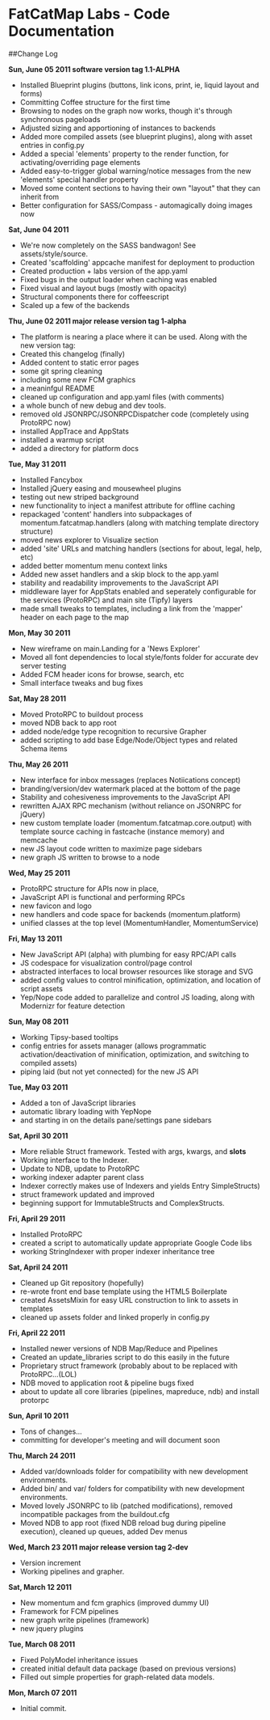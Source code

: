 # FatCatMap Labs - Code Documentation

##Change Log

**Sun, June 05 2011 software version tag 1.1-ALPHA**
- Installed Blueprint plugins (buttons, link icons, print, ie, liquid layout and forms)
- Committing Coffee structure for the first time
- Browsing to nodes on the graph now works, though it's through synchronous pageloads
- Adjusted sizing and apportioning of instances to backends
- Added more compiled assets (see blueprint plugins), along with asset entries in config.py
- Added a special 'elements' property to the render function, for activating/overriding page elements
- Added easy-to-trigger global warning/notice messages from the new 'elements' special handler property
- Moved some content sections to having their own "layout" that they can inherit from
- Better configuration for SASS/Compass - automagically doing images now

**Sat, June 04 2011**

- We're now completely on the SASS bandwagon! See assets/style/source.
- Created 'scaffolding' appcache manifest for deployment to production
- Created production + labs version of the app.yaml
- Fixed bugs in the output loader when caching was enabled
- Fixed visual and layout bugs (mostly with opacity)
- Structural components there for coffeescript
- Scaled up a few of the backends

**Thu, June 02 2011 major release version tag 1-alpha**

- The platform is nearing a place where it can be used. Along with the new version tag:
- Created this changelog (finally)
- Added content to static error pages
- some git spring cleaning
- including some new FCM graphics
- a meaninfgul README
- cleaned up configuration and app.yaml files (with comments)
- a whole bunch of new debug and dev tools.
- removed old JSONRPC/JSONRPCDispatcher code (completely using ProtoRPC now)
- installed AppTrace and AppStats
- installed a warmup script
- added a directory for platform docs

**Tue, May 31 2011**

- Installed Fancybox
- Installed jQuery easing and mousewheel plugins
- testing out new striped background
- new functionality to inject a manifest attribute for offline caching
- repackaged 'content' handlers into subpackages of momentum.fatcatmap.handlers (along with matching template directory structure)
- moved news explorer to Visualize section
- added 'site' URLs and matching handlers (sections for about, legal, help, etc)
- added better momentum menu context links
- Added new asset handlers and a skip block to the app.yaml
- stability and readability improvements to the JavaScript API
- middleware layer for AppStats enabled and seperately configurable for the services (ProtoRPC) and main site (Tipfy) layers
- made small tweaks to templates, including a link from the 'mapper' header on each page to the map

**Mon, May 30 2011**

- New wireframe on main.Landing for a 'News Explorer'
- Moved all font dependencies to local style/fonts folder for accurate dev server testing
- Added FCM header icons for browse, search, etc
- Small interface tweaks and bug fixes

**Sat, May 28 2011**

- Moved ProtoRPC to buildout process
- moved NDB back to app root
- added node/edge type recognition to recursive Grapher
- added scripting to add base Edge/Node/Object types and related Schema items

**Thu, May 26 2011**

- New interface for inbox messages (replaces Notiications concept)
- branding/version/dev watermark placed at the bottom of the page
- Stability and cohesiveness improvements to the JavaScript API
- rewritten AJAX RPC mechanism (without reliance on JSONRPC for jQuery)
- new custom template loader (momentum.fatcatmap.core.output) with template source caching in fastcache (instance memory) and memcache
- new JS layout code written to maximize page sidebars
- new graph JS written to browse to a node

**Wed, May 25 2011**

- ProtoRPC structure for APIs now in place,
- JavaScript API is functional and performing RPCs
- new favicon and logo
- new handlers and code space for backends (momentum.platform)
- unified classes at the top level (MomentumHandler, MomentumService)

**Fri, May 13 2011**

- New JavaScript API (alpha) with plumbing for easy RPC/API calls
- JS codespace for visualization control/page control
- abstracted interfaces to local browser resources like storage and SVG
- added config values to control minification, optimization, and location of script assets
- Yep/Nope code added to parallelize and control JS loading, along with Modernizr for feature detection

**Sun, May 08 2011**

- Working Tipsy-based tooltips
- config entries for assets manager (allows programmatic activation/deactivation of minification, optimization, and switching to compiled assets)
- piping laid (but not yet connected) for the new JS API

**Tue, May 03 2011**

- Added a ton of JavaScript libraries
- automatic library loading with YepNope
- and starting in on the details pane/settings pane sidebars

**Sat, April 30 2011**

- More reliable Struct framework. Tested with args, kwargs, and __slots__
- Working interface to the Indexer.
- Update to NDB, update to ProtoRPC
- working indexer adapter parent class
- Indexer correctly makes use of Indexers and yields Entry SimpleStructs)
- struct framework updated and improved
- beginning support for ImmutableStructs and ComplexStructs.

**Fri, April 29 2011**

- Installed ProtoRPC
- created a script to automatically update appropriate Google Code libs
- working StringIndexer with proper indexer inheritance tree

**Sat, April 24 2011**

- Cleaned up Git repository (hopefully)
- re-wrote front end base template using the HTML5 Boilerplate
- created AssetsMixin for easy URL construction to link to assets in templates
- cleaned up assets folder and linked properly in config.py

**Fri, April 22 2011**

- Installed newer versions of NDB Map/Reduce and Pipelines
- Created an update_libraries script to do this easily in the future
- Proprietary struct framework (probably about to be replaced with ProtoRPC...(LOL)
- NDB moved to application root & pipeline bugs fixed
- about to update all core libraries (pipelines, mapreduce, ndb) and install protorpc

**Sun, April 10 2011**

- Tons of changes...
- committing for developer's meeting and will document soon

**Thu, March 24 2011**

- Added var/downloads folder for compatibility with new development environments.
- Added bin/ and var/ folders for compatibility with new development environments.
- Moved lovely JSONRPC to lib (patched modifications), removed incompatible packages from the buildout.cfg
- Moved NDB to app root (fixed NDB reload bug during pipeline execution), cleaned up queues, added Dev menus

**Wed, March 23 2011 major release version tag 2-dev**

- Version increment
- Working pipelines and grapher.

**Sat, March 12 2011**

- New momentum and fcm graphics (improved dummy UI)
- Framework for FCM pipelines
- new graph write pipelines (framework)
- new jquery plugins

**Tue, March 08 2011**

- Fixed PolyModel inheritance issues
- created initial default data package (based on previous versions)
- Filled out simple properties for graph-related data models.

**Mon, March 07 2011**

- Initial commit.